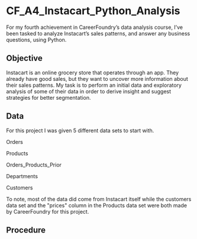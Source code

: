 # CF_A4_Instacart_Python_Analysis
For my fourth achievement in CareerFoundry’s data analysis course, I’ve been tasked to analyze Instacart’s sales patterns, and answer any business questions, using Python. 
## Objective
Instacart is an online grocery store that operates through an app. They already have good sales, but they want to uncover more information about their sales patterns. My task is to perform an initial data and exploratory analysis of some of their data in order to derive insight and suggest strategies for better segmentation.
## Data
For this project I was given 5 different data sets to start with.

Orders

Products

Orders_Products_Prior

Departments

Customers

To note, most of the data did come from Instacart itself while the customers data set and the "prices" column in the Products data set were both made by CareerFoundry for this project.
## Procedure
